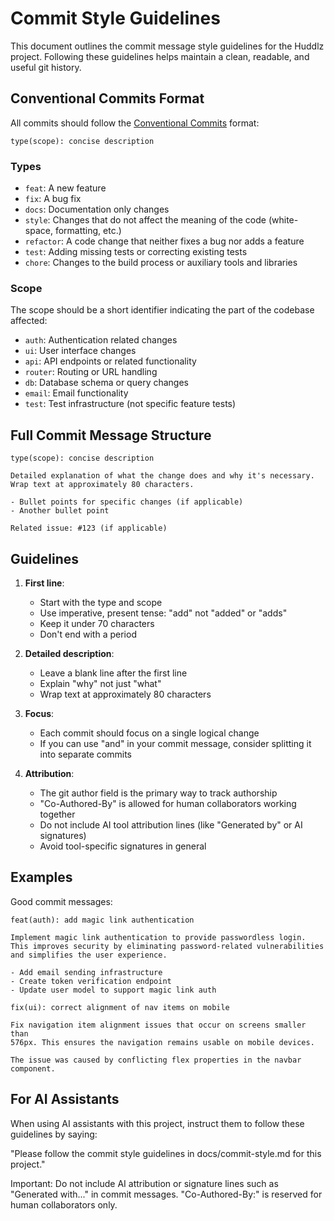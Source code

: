 # Commit Style Guidelines

This document outlines the commit message style guidelines for the Huddlz project. Following these guidelines helps maintain a clean, readable, and useful git history.

## Conventional Commits Format

All commits should follow the [Conventional Commits](https://www.conventionalcommits.org/) format:

```
type(scope): concise description
```

### Types

- `feat`: A new feature
- `fix`: A bug fix
- `docs`: Documentation only changes
- `style`: Changes that do not affect the meaning of the code (white-space, formatting, etc.)
- `refactor`: A code change that neither fixes a bug nor adds a feature
- `test`: Adding missing tests or correcting existing tests
- `chore`: Changes to the build process or auxiliary tools and libraries

### Scope

The scope should be a short identifier indicating the part of the codebase affected:

- `auth`: Authentication related changes
- `ui`: User interface changes
- `api`: API endpoints or related functionality
- `router`: Routing or URL handling
- `db`: Database schema or query changes
- `email`: Email functionality
- `test`: Test infrastructure (not specific feature tests)

## Full Commit Message Structure

```
type(scope): concise description

Detailed explanation of what the change does and why it's necessary.
Wrap text at approximately 80 characters.

- Bullet points for specific changes (if applicable)
- Another bullet point

Related issue: #123 (if applicable)
```

## Guidelines

1. **First line**: 
   - Start with the type and scope
   - Use imperative, present tense: "add" not "added" or "adds"
   - Keep it under 70 characters
   - Don't end with a period

2. **Detailed description**:
   - Leave a blank line after the first line
   - Explain "why" not just "what"
   - Wrap text at approximately 80 characters

3. **Focus**:
   - Each commit should focus on a single logical change
   - If you can use "and" in your commit message, consider splitting it into separate commits

4. **Attribution**:
   - The git author field is the primary way to track authorship
   - "Co-Authored-By" is allowed for human collaborators working together
   - Do not include AI tool attribution lines (like "Generated by" or AI signatures)
   - Avoid tool-specific signatures in general

## Examples

Good commit messages:

```
feat(auth): add magic link authentication

Implement magic link authentication to provide passwordless login.
This improves security by eliminating password-related vulnerabilities
and simplifies the user experience.

- Add email sending infrastructure
- Create token verification endpoint
- Update user model to support magic link auth
```

```
fix(ui): correct alignment of nav items on mobile

Fix navigation item alignment issues that occur on screens smaller than
576px. This ensures the navigation remains usable on mobile devices.

The issue was caused by conflicting flex properties in the navbar component.
```

## For AI Assistants

When using AI assistants with this project, instruct them to follow these guidelines by saying:

"Please follow the commit style guidelines in docs/commit-style.md for this project."

Important: Do not include AI attribution or signature lines such as "Generated with..." in commit messages. "Co-Authored-By:" is reserved for human collaborators only.